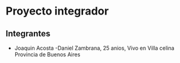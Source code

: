 # Proyecto integrador
## Integrantes
- Joaquin Acosta
-Daniel Zambrana, 25 anios, Vivo en Villa celina Provincia de Buenos Aires
